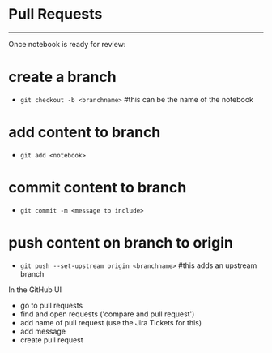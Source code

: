 # Pull Requests
---
Once notebook is ready for review:

# create a branch
- `git checkout -b <branchname>` #this can be the name of the notebook

# add content to branch
- `git add <notebook>`

# commit content to branch
- `git commit -m <message to include>`

# push content on branch to origin
- `git push --set-upstream origin <branchname>` #this adds  an upstream branch

In the GitHub UI

 - go to pull requests
 - find and open requests ('compare and pull request')
 - add name of pull request (use the Jira Tickets for this)
 - add message
 - create pull request
